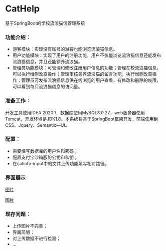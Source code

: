 # CatHelp

基于SpringBoot的学校流浪猫信管理系统

### 功能介绍：

- 游客模块：实现没有账号的游客也能浏览流浪猫信息。
- 用户功能模块：实现了用户的注册功能，用户不仅能浏览流浪猫信息还能发布流浪猫信息，并且还能领养流浪猫。
- 管理员功能模块：可管理和修改注册用户信息的功能；管理在校流浪猫信息，可以执行增删改查操作；管理审核领养流浪猫的留言功能，执行增删改查操作；管理员可发布流浪猫信息供在线浏览的用户查看，有修改和删除的权限，可以看到每只流浪猫信息的访问量。

### 准备工作：

开发工具使用IDEA 2020.1，数据库使用MySQL8.0.27，web服务器使用Tomcat，开发环境是JDK1.8。本系统将基于SpringBoot框架开发，前端使用到CSS、Jquery、Semantic—UI。

### 配置：

- 需要填写数据库的用户名和密码；
- 配置支付宝沙箱版的公钥和私钥；
- 在catinfo-input中的文件上传功能填写相对路径。

### 界面展示

[图片](image/图片1.png)

[图片](image/图片2.png)

### 现存问题：

- 上传图片不完善；
- 界面简陋；
- 对上传数据不进行检测；
- ...

